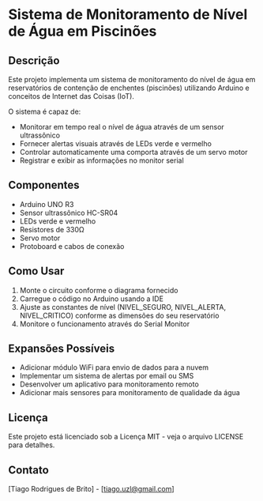 # Sistema de Monitoramento de Nível de Água em Piscinões

## Descrição

Este projeto implementa um sistema de monitoramento do nível de água em reservatórios de contenção de enchentes (piscinões) utilizando Arduino e conceitos de Internet das Coisas (IoT).

O sistema é capaz de:
- Monitorar em tempo real o nível de água através de um sensor ultrassônico
- Fornecer alertas visuais através de LEDs verde e vermelho
- Controlar automaticamente uma comporta através de um servo motor
- Registrar e exibir as informações no monitor serial

## Componentes

- Arduino UNO R3
- Sensor ultrassônico HC-SR04
- LEDs verde e vermelho
- Resistores de 330Ω
- Servo motor
- Protoboard e cabos de conexão

## Como Usar

1. Monte o circuito conforme o diagrama fornecido
2. Carregue o código no Arduino usando a IDE
3. Ajuste as constantes de nível (NIVEL_SEGURO, NIVEL_ALERTA, NIVEL_CRITICO) conforme as dimensões do seu reservatório
4. Monitore o funcionamento através do Serial Monitor

## Expansões Possíveis

- Adicionar módulo WiFi para envio de dados para a nuvem
- Implementar um sistema de alertas por email ou SMS
- Desenvolver um aplicativo para monitoramento remoto
- Adicionar mais sensores para monitoramento de qualidade da água

## Licença

Este projeto está licenciado sob a Licença MIT - veja o arquivo LICENSE para detalhes.

## Contato

[Tiago Rodrigues de Brito] - [tiago.uzl@gmail.com]